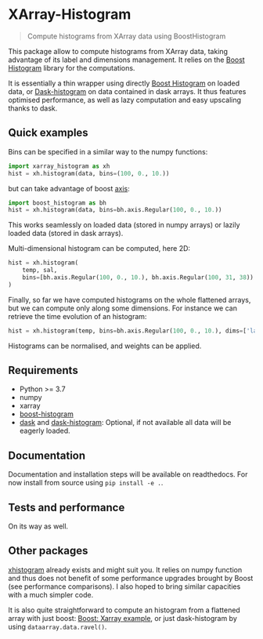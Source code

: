 
# XArray-Histogram

> Compute histograms from XArray data using BoostHistogram

This package allow to compute histograms from XArray data, taking advantage of
its label and dimensions management.
It relies on the [Boost Histogram](https://boost-histogram.readthedocs.io) library for the computations.

It is essentially a thin wrapper using directly [Boost Histogram](https://boost-histogram.readthedocs.io) on loaded data, or [Dask-histogram](https://dask-histogram.readthedocs.io) on data contained in dask arrays. It thus features optimised performance, as well as lazy computation and easy upscaling thanks to dask.

## Quick examples

Bins can be specified in a similar way to the numpy functions:
``` python
import xarray_histogram as xh
hist = xh.histogram(data, bins=(100, 0., 10.))
```
but can take advantage of boost [axis](https://boost-histogram.readthedocs.io/en/latest/user-guide/axes.html):
``` python
import boost_histogram as bh
hist = xh.histogram(data, bins=bh.axis.Regular(100, 0., 10.))
```

This works seamlessly on loaded data (stored in numpy arrays) or lazily loaded data (stored in dask arrays).

Multi-dimensional histogram can be computed, here 2D:
``` python
hist = xh.histogram(
    temp, sal,
    bins=[bh.axis.Regular(100, 0., 10.), bh.axis.Regular(100, 31, 38))
)
```

Finally, so far we have computed histograms on the whole flattened arrays, but we can compute only along some dimensions. For instance we can retrieve the time evolution of an histogram:
``` python
hist = xh.histogram(temp, bins=bh.axis.Regular(100, 0., 10.), dims=['lat', 'lon'])
```

Histograms can be normalised, and weights can be applied.

## Requirements

- Python >= 3.7
- numpy
- xarray
- [boost-histogram](https://github.com/scikit-hep/boost-histogram)
- [dask](https://www.dask.org/) and [dask-histogram](https://github.com/dask-contrib/dask-histogram): Optional, if not available all data will be eagerly loaded.

## Documentation

Documentation and installation steps will be available on readthedocs.
For now install from source using `pip install -e .`.

## Tests and performance

On its way as well.

## Other packages

[xhistogram](https://xhistogram.readthedocs.io/en/latest/) already exists and might suit you. It relies on numpy function and thus does not benefit of some performance upgrades brought by Boost (see performance comparisons). I also hoped to bring similar capacities with a much simpler code.

It is also quite straightforward to compute an histogram from a flattened array with just boost: [Boost: Xarray example](https://boost-histogram.readthedocs.io/en/latest/notebooks/xarray.html), or just dask-histogram by using `dataarray.data.ravel()`.
